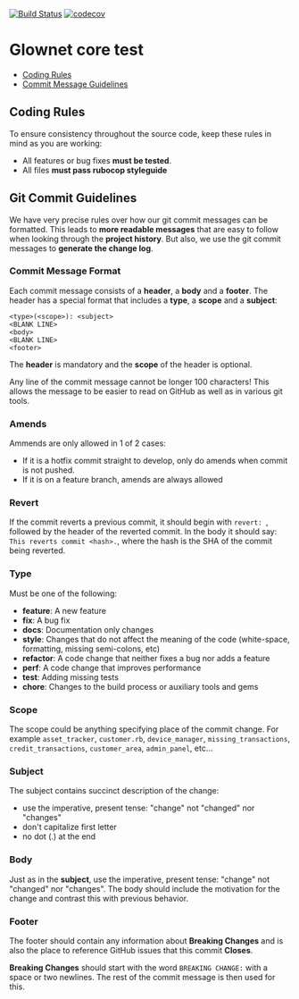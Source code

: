 [![Build Status](https://travis-ci.com/Gl0wnet/web-core.svg?token=dkW4HsWJ1eRgPpgUSjaB&branch=development)](https://travis-ci.com/Gl0wnet/web-core)
[![codecov](https://codecov.io/gh/Gl0wnet/web-core/branch/development/graph/badge.svg?token=FGUnCmXVXP)](https://codecov.io/gh/Gl0wnet/web-core)

# Glownet core test
 - [Coding Rules](#rules)
 - [Commit Message Guidelines](#commit)


## <a name="rules"></a> Coding Rules

To ensure consistency throughout the source code, keep these rules in mind as you are working:

* All features or bug fixes **must be tested**.
* All files **must pass rubocop styleguide**

## <a name="commit"></a> Git Commit Guidelines

We have very precise rules over how our git commit messages can be formatted.  This leads to **more
readable messages** that are easy to follow when looking through the **project history**.  But also,
we use the git commit messages to **generate the change log**.

### Commit Message Format
Each commit message consists of a **header**, a **body** and a **footer**.  The header has a special
format that includes a **type**, a **scope** and a **subject**:

```
<type>(<scope>): <subject>
<BLANK LINE>
<body>
<BLANK LINE>
<footer>
```

The **header** is mandatory and the **scope** of the header is optional.

Any line of the commit message cannot be longer 100 characters! This allows the message to be easier
to read on GitHub as well as in various git tools.

### Amends
Ammends are only allowed in 1 of 2 cases:
 * If it is a hotfix commit straight to develop, only do amends when commit is not pushed. 
 * If it is on a feature branch, amends are always allowed

### Revert
If the commit reverts a previous commit, it should begin with `revert: `, followed by the header of the reverted commit. In the body it should say: `This reverts commit <hash>.`, where the hash is the SHA of the commit being reverted.

### Type
Must be one of the following:

* **feature**: A new feature
* **fix**: A bug fix
* **docs**: Documentation only changes
* **style**: Changes that do not affect the meaning of the code (white-space, formatting, missing
  semi-colons, etc)
* **refactor**: A code change that neither fixes a bug nor adds a feature
* **perf**: A code change that improves performance
* **test**: Adding missing tests
* **chore**: Changes to the build process or auxiliary tools and gems

### Scope
The scope could be anything specifying place of the commit change. For example `asset_tracker`,
`customer.rb`, `device_manager`, `missing_transactions`, `credit_transactions`, `customer_area`, `admin_panel`, etc...

### Subject
The subject contains succinct description of the change:

* use the imperative, present tense: "change" not "changed" nor "changes"
* don't capitalize first letter
* no dot (.) at the end

### Body
Just as in the **subject**, use the imperative, present tense: "change" not "changed" nor "changes".
The body should include the motivation for the change and contrast this with previous behavior.

### Footer
The footer should contain any information about **Breaking Changes** and is also the place to
reference GitHub issues that this commit **Closes**.

**Breaking Changes** should start with the word `BREAKING CHANGE:` with a space or two newlines. The rest of the commit message is then used for this.
